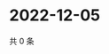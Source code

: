 # 2022-12-05

共 0 条

<!-- BEGIN WEIBO -->
<!-- 最后更新时间 Mon Dec 05 2022 11:15:33 GMT+0800 (China Standard Time) -->

<!-- END WEIBO -->
